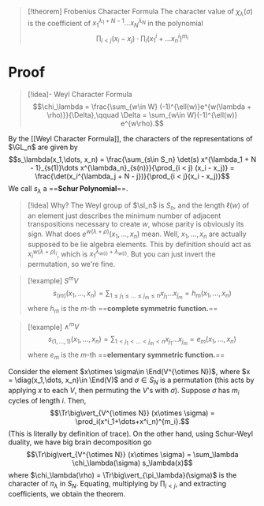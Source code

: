 >[!theorem] Frobenius Character Formula
>The character value of $\chi_\lambda(\sigma)$ is the coefficient of $x_1^{\lambda_1 + N - 1}\dots x_N^{\lambda_N}$ in the polynomial
>$$\prod_{i < j}(x_i - x_j) \cdot \prod_i (x^i_1+\dots x^i_n)^{m_i}$$
# Proof

>[!idea]- Weyl Character Formula
>$$\chi_\lambda = \frac{\sum_{w\in W} (-1)^{\ell(w)}e^{w(\lambda + \rho)}}{\Delta},\qquad \Delta = \sum_{w\in W}(-1)^{\ell(w)} e^{w\rho}.$$

By the [[Weyl Character Formula]], the characters of the representations of $\GL_n$ are given by$$s_\lambda(x_1,\dots, x_n) = \frac{\sum_{s\in S_n} \det(s) x^{\lambda_1 + N - 1}_{s(1)}\dots x^{\lambda_n}_{s(n)}}{\prod_{i < j} (x_i - x_j)} = \frac{\det(x_i^{\lambda_j + N - j})}{\prod_{i < j}(x_i - x_j)}$$We call $s_\lambda$ a ==**Schur Polynomial**==.

> [!idea] Why?
> The Weyl group of $\sl_n$ is $S_n$, and the length $\ell(w)$ of an element just describes the minimum number of adjacent transpositions necessary to create $w$, whose parity is obviously its sign. What does $e^{w(\lambda + \rho)}(x_1,\dots, x_n)$ mean. Well, $x_1,\dots, x_n$ are actually supposed to be lie algebra elements. This by definition should act as $x_i^{w(\lambda + \rho)_i}$, which is $x_1^{\lambda_{w(i)} + \lambda_{w(i)}}$. But you can just invert the permutation, so we're fine.

>[!example] $S^mV$
>$$s_{(m)}(x_1,\dots, x_n) = \sum_{1\leq j_1\leq\dots\leq j_m\leq n} x_{j_1}\dots x_{j_m} = h_m(x_1,\dots,x_n)$$where $h_m$ is the $m$-th ==**complete symmetric function.**==

>[!example] $\wedge^mV$
>$$s_{(1,\dots,1)}(x_1,\dots, x_n) = \sum_{1< j_1<\dots< j_m< n} x_{j_1}\dots x_{j_m} = e_m(x_1,\dots,x_n)$$where $e_m$ is the $m$-th ==**elementary symmetric function.**==

Consider the element $x\otimes \sigma\in \End(V^{\otimes N})$, where $x = \diag(x_1,\dots, x_n)\in \End(V)$ and $\sigma\in S_N$ is a permutation (this acts by applying $x$ to each $V$, then permuting the $V$'s with $\sigma$). Suppose $\sigma$ has $m_i$ cycles of length $i$. Then,$$\Tr\big\vert_{V^{\otimes N}} (x\otimes \sigma) = \prod_i(x^i_1+\dots+x^i_n)^{m_i}.$$(This is literally by definition of trace). On the other hand, using Schur-Weyl duality, we have big brain decomposition go$$\Tr\big\vert_{V^{\otimes N}} (x\otimes \sigma) =  \sum_\lambda \chi_\lambda(\sigma) s_\lambda(x)$$where $\chi_\lambda(\rho) = \Tr\big\vert_{\pi_\lambda}(\sigma)$ is the character of $\pi_\lambda$ in $S_N$. Equating, multiplying by $\prod_{i < j}$, and extracting coefficients, we obtain the theorem.